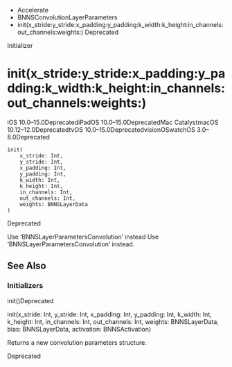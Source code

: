 

- Accelerate
- BNNSConvolutionLayerParameters
-  init(x_stride:y_stride:x_padding:y_padding:k_width:k_height:in_channels:out_channels:weights:) Deprecated

Initializer

# init(x_stride:y_stride:x_padding:y_padding:k_width:k_height:in_channels:out_channels:weights:)

iOS 10.0–15.0DeprecatediPadOS 10.0–15.0DeprecatedMac CatalystmacOS 10.12–12.0DeprecatedtvOS 10.0–15.0DeprecatedvisionOSwatchOS 3.0–8.0Deprecated

``` source
init(
    x_stride: Int,
    y_stride: Int,
    x_padding: Int,
    y_padding: Int,
    k_width: Int,
    k_height: Int,
    in_channels: Int,
    out_channels: Int,
    weights: BNNSLayerData
)
```

Deprecated

Use ‘BNNSLayerParametersConvolution’ instead Use ‘BNNSLayerParametersConvolution’ instead.

## See Also

### Initializers

init()Deprecated

init(x_stride: Int, y_stride: Int, x_padding: Int, y_padding: Int, k_width: Int, k_height: Int, in_channels: Int, out_channels: Int, weights: BNNSLayerData, bias: BNNSLayerData, activation: BNNSActivation)

Returns a new convolution parameters structure.

Deprecated

